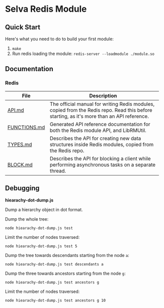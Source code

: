 Selva Redis Module
==================

Quick Start
-----------

Here's what you need to do to build your first module:

1. `make`
2. Run redis loading the module: `redis-server --loadmodule ./module.so`

Documentation
-------------

### Redis

| File                                 | Description                           |
|--------------------------------------|---------------------------------------|
| [API.md](doc/redis/API.md) | The official manual for writing Redis modules, copied from the Redis repo. Read this before starting, as it's more than an API reference. |
| [FUNCTIONS.md](doc/redis/FUNCTIONS.md) | Generated API reference documentation for both the Redis module API, and LibRMUtil. |
| [TYPES.md](doc/redis/TYPES.md) | Describes the API for creating new data structures inside Redis modules, copied from the Redis repo. |
| [BLOCK.md](doc/redis/BLOCK.md) | Describes the API for blocking a client while performing asynchronous tasks on a separate thread. |


Debugging
---------

**hiearachy-dot-dump.js**

Dump a hierarchy object in dot format.

Dump the whole tree:

```
node hiearachy-dot-dump.js test
```

Limit the number of nodes traversed:

```
node hiearachy-dot-dump.js test 5
```

Dump the tree towards descendants starting from the node `a`:

```
node hiearachy-dot-dump.js test descendants a
```

Dump the three towards ancestors starting from the node `g`:

```
node hiearachy-dot-dump.js test ancestors g
```

Limit the number of nodes traversed:

```
node hiearachy-dot-dump.js test ancestors g 10
```
